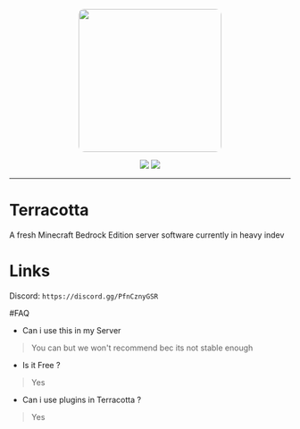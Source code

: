 <p align="center">
  <img width="256" style="border-radius:10px;" height="256" src="https://media.discordapp.net/attachments/804736694246047744/880116516513792000/1629906296320.jpg">


<div align="center">
    <a href="https://discord.gg/PfnCznyGSR"><img src="https://img.shields.io/discord/871293480343834625?style=flat-square"/></a>
    <a href="add website here if you made"><img src="https://img.shields.io/badge/website-online-orange?style=flat-square"/></a>
</div>
<hr/>

# Terracotta


A fresh Minecraft Bedrock Edition server software
currently in heavy indev


# Links


Discord: `https://discord.gg/PfnCznyGSR`


#FAQ


- Can i use this in my Server
> You can but we won't recommend bec its not stable enough

- Is it Free ?
> Yes

- Can i use plugins in Terracotta ?
> Yes
